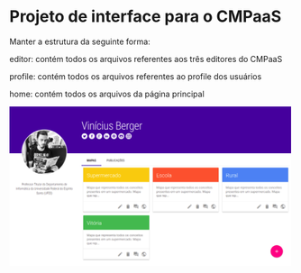 # Projeto de interface para o CMPaaS

Manter a estrutura da seguinte forma:

editor: contém todos os arquivos referentes aos três editores do CMPaaS

profile: contém todos os arquivos referentes ao profile dos usuários

home: contém todos os arquivos da página principal

<img src="https://github.com/viniciush4/cmpaas/blob/master/Captura%20de%20tela%20de%202019-11-09%2000-14-42.png?raw=true" width="500">
